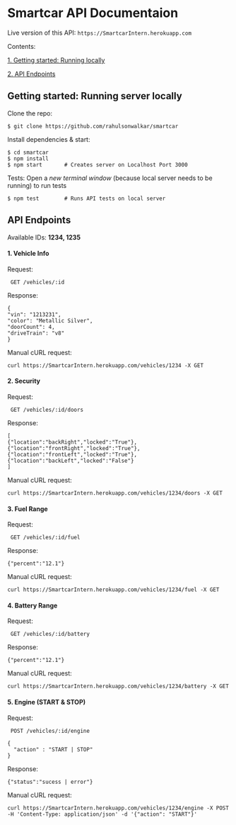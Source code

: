 # Smartcar API Documentaion

Live version of this API: ``` https://SmartcarIntern.herokuapp.com ```

Contents:

[1. Getting started: Running locally](#getting-started-running-server-locally)

[2. API Endpoints](#api-endpoints)


## Getting started: Running server locally

Clone the repo:
```
$ git clone https://github.com/rahulsonwalkar/smartcar
```

Install dependencies & start:
```
$ cd smartcar
$ npm install
$ npm start       # Creates server on Localhost Port 3000
```

Tests:
Open a *new terminal window* (because local server needs to be running) to run tests
```
$ npm test        # Runs API tests on local server
```


## API Endpoints

Available IDs: **1234, 1235**

#### 1. Vehicle Info

  Request:

  ` GET /vehicles/:id`

  Response:
  ```
  {
  "vin": "1213231",
  "color": "Metallic Silver",
  "doorCount": 4,
  "driveTrain": "v8"
  }
  ```
  Manual cURL request:
  ```
  curl https://SmartcarIntern.herokuapp.com/vehicles/1234 -X GET
  ```

#### 2. Security

  Request:

  ` GET /vehicles/:id/doors`

  Response:
  ```
  [
  {"location":"backRight","locked":"True"},
  {"location":"frontRight","locked":"True"},
  {"location":"frontLeft","locked":"True"},
  {"location":"backLeft","locked":"False"}
  ]
  ```
  Manual cURL request:
  ```
  curl https://SmartcarIntern.herokuapp.com/vehicles/1234/doors -X GET
  ```

#### 3. Fuel Range

  Request:

  ` GET /vehicles/:id/fuel`

  Response:
  ```
  {"percent":"12.1"}
  ```
  Manual cURL request:
  ```
  curl https://SmartcarIntern.herokuapp.com/vehicles/1234/fuel -X GET
  ```

#### 4. Battery Range

  Request:

  ` GET /vehicles/:id/battery`

  Response:
  ```
  {"percent":"12.1"}
  ```
  Manual cURL request:
  ```
  curl https://SmartcarIntern.herokuapp.com/vehicles/1234/battery -X GET
  ```

#### 5. Engine (START & STOP)

  Request:

  ` POST /vehicles/:id/engine`

  ```
  {
    "action" : "START | STOP"
  }
  ```
  Response:
  ```
  {"status":"sucess | error"}
  ```
  Manual cURL request:
  ```
  curl https://SmartcarIntern.herokuapp.com/vehicles/1234/engine -X POST -H 'Content-Type: application/json' -d '{"action": "START"}'
  ```
